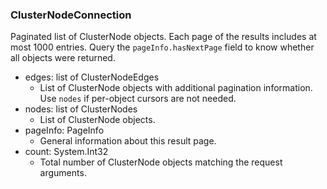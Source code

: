 ### ClusterNodeConnection
Paginated list of ClusterNode objects. Each page of the results includes at most 1000 entries. Query the `pageInfo.hasNextPage` field to know whether all objects were returned.

- edges: list of ClusterNodeEdges
  - List of ClusterNode objects with additional pagination information. Use `nodes` if per-object cursors are not needed.
- nodes: list of ClusterNodes
  - List of ClusterNode objects.
- pageInfo: PageInfo
  - General information about this result page.
- count: System.Int32
  - Total number of ClusterNode objects matching the request arguments.
